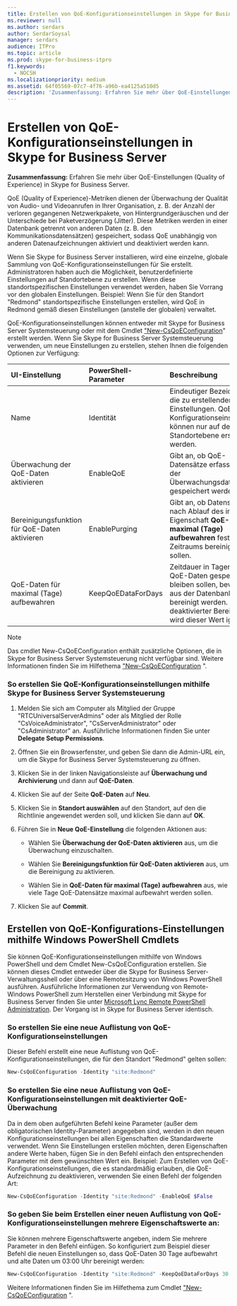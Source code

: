 ```yaml
---
title: Erstellen von QoE-Konfigurationseinstellungen in Skype for Business Server
ms.reviewer: null
ms.author: serdars
author: SerdarSoysal
manager: serdars
audience: ITPro
ms.topic: article
ms.prod: skype-for-business-itpro
f1.keywords:
  - NOCSH
ms.localizationpriority: medium
ms.assetid: 64f05569-07c7-4f76-a96b-ea4125a510d5
description: 'Zusammenfassung: Erfahren Sie mehr über QoE-Einstellungen (Quality of Experience) in Skype for Business Server.'
---
```


# <a name="create-quality-of-experience-configuration-settings-in-skype-for-business-server"></a>Erstellen von QoE-Konfigurationseinstellungen in Skype for Business Server
 
**Zusammenfassung:** Erfahren Sie mehr über QoE-Einstellungen (Quality of Experience) in Skype for Business Server.
  
QoE (Quality of Experience)-Metriken dienen der Überwachung der Qualität von Audio- und Videoanrufen in Ihrer Organisation, z. B. der Anzahl der verloren gegangenen Netzwerkpakete, von Hintergrundgeräuschen und der Unterschiede bei Paketverzögerung (Jitter). Diese Metriken werden in einer Datenbank getrennt von anderen Daten (z. B. den Kommunikationsdatensätzen) gespeichert, sodass QoE unabhängig von anderen Datenaufzeichnungen aktiviert und deaktiviert werden kann.
  
Wenn Sie Skype for Business Server installieren, wird eine einzelne, globale Sammlung von QoE-Konfigurationseinstellungen für Sie erstellt. Administratoren haben auch die Möglichkeit, benutzerdefinierte Einstellungen auf Standortebene zu erstellen. Wenn diese standortspezifischen Einstellungen verwendet werden, haben Sie Vorrang vor den globalen Einstellungen. Beispiel: Wenn Sie für den Standort "Redmond" standortspezifische Einstellungen erstellen, wird QoE in Redmond gemäß diesen Einstellungen (anstelle der globalen) verwaltet.
  
QoE-Konfigurationseinstellungen können entweder mit Skype for Business Server Systemsteuerung oder mit dem Cmdlet ["New-CsQoEConfiguration](/powershell/module/skype/new-csqoeconfiguration?view=skype-ps)" erstellt werden. Wenn Sie Skype for Business Server Systemsteuerung verwenden, um neue Einstellungen zu erstellen, stehen Ihnen die folgenden Optionen zur Verfügung:
  
|**UI-Einstellung**|**PowerShell-Parameter**|**Beschreibung**|
|:-----|:-----|:-----|
|Name  <br/> |Identität  <br/> |Eindeutiger Bezeichner für die zu erstellenden Einstellungen. QoE-Konfigurationseinstellungen können nur auf der Standortebene erstellt werden.  <br/> |
|Überwachung der QoE-Daten aktivieren  <br/> |EnableQoE  <br/> |Gibt an, ob QoE-Datensätze erfasst und in der Überwachungsdatenbank gespeichert werden sollen.  <br/> |
|Bereinigungsfunktion für QoE-Daten aktivieren  <br/> |EnablePurging  <br/> |Gibt an, ob Datensätze nach Ablauf des in der Eigenschaft **QoE-Daten für maximal (Tage) aufbewahren** festgelegten Zeitraums bereinigt werden sollen. <br/> |
|QoE-Daten für maximal (Tage) aufbewahren  <br/> |KeepQoEDataForDays  <br/> |Zeitdauer in Tagen, die QoE-Daten gespeichert bleiben sollen, bevor sie aus der Datenbank bereinigt werden. Bei deaktivierter Bereinigung wird dieser Wert ignoriert.  <br/> |
   
> [!NOTE]
> Das cmdlet New-CsQoEConfiguration enthält zusätzliche Optionen, die in Skype for Business Server Systemsteuerung nicht verfügbar sind. Weitere Informationen finden Sie im Hilfethema ["New-CsQoEConfiguration](/powershell/module/skype/new-csqoeconfiguration?view=skype-ps) ".
  
### <a name="to-create-qoe-configuration-settings-by-using-skype-for-business-server-control-panel"></a>So erstellen Sie QoE-Konfigurationseinstellungen mithilfe Skype for Business Server Systemsteuerung

1. Melden Sie sich am Computer als Mitglied der Gruppe "RTCUniversalServerAdmins" oder als Mitglied der Rolle "CsVoiceAdministrator", "CsServerAdministrator" oder "CsAdministrator" an. Ausführliche Informationen finden Sie unter **Delegate Setup Permissions**.
    
2. Öffnen Sie ein Browserfenster, und geben Sie dann die Admin-URL ein, um die Skype for Business Server Systemsteuerung zu öffnen.  
    
3. Klicken Sie in der linken Navigationsleiste auf **Überwachung und Archivierung** und dann auf **QoE-Daten**.
    
4. Klicken Sie auf der Seite **QoE-Daten** auf **Neu**.
    
5. Klicken Sie in **Standort auswählen** auf den Standort, auf den die Richtlinie angewendet werden soll, und klicken Sie dann auf **OK**.
    
6. Führen Sie in **Neue QoE-Einstellung** die folgenden Aktionen aus:
    
   - Wählen Sie **Überwachung der QoE-Daten aktivieren** aus, um die Überwachung einzuschalten.
    
   - Wählen Sie **Bereinigungsfunktion für QoE-Daten aktivieren** aus, um die Bereinigung zu aktivieren.
    
   - Wählen Sie in **QoE-Daten für maximal (Tage) aufbewahren** aus, wie viele Tage QoE-Datensätze maximal aufbewahrt werden sollen.
    
7. Klicken Sie auf **Commit**.
    
## <a name="creating-qoe-configuration-settings-by-using-windows-powershell-cmdlets"></a>Erstellen von QoE-Konfigurations-Einstellungen mithilfe Windows PowerShell Cmdlets

Sie können QoE-Konfigurationseinstellungen mithilfe von Windows PowerShell und dem Cmdlet New-CsQoEConfiguration erstellen. Sie können dieses Cmdlet entweder über die Skype for Business Server-Verwaltungsshell oder über eine Remotesitzung von Windows PowerShell ausführen. Ausführliche Informationen zur Verwendung von Remote-Windows PowerShell zum Herstellen einer Verbindung mit Skype for Business Server finden Sie unter [Microsoft Lync Remote PowerShell Administration](https://blog.insideo365.com/2011/08/remote-lync-powershell-administration/). Der Vorgang ist in Skype for Business Server identisch.
  
### <a name="to-create-a-new-collection-of-qoe-configuration-settings"></a>So erstellen Sie eine neue Auflistung von QoE-Konfigurationseinstellungen

 Dieser Befehl erstellt eine neue Auflistung von QoE-Konfigurationseinstellungen, die für den Standort "Redmond" gelten sollen:
    
  ```PowerShell
  New-CsQoEConfiguration -Identity "site:Redmond"
  ```

### <a name="to-create-a-new-collection-of-qoe-configuration-settings-where-qoe-monitoring-is-disabled"></a>So erstellen Sie eine neue Auflistung von QoE-Konfigurationseinstellungen mit deaktivierter QoE-Überwachung

 Da in dem oben aufgeführten Befehl keine Parameter (außer dem obligatorischen Identity-Parameter) angegeben sind, werden in den neuen Konfigurationseinstellungen bei allen Eigenschaften die Standardwerte verwendet. Wenn Sie Einstellungen erstellen möchten, deren Eigenschaften andere Werte haben, fügen Sie in den Befehl einfach den entsprechenden Parameter mit dem gewünschten Wert ein. Beispiel: Zum Erstellen von QoE-Konfigurationseinstellungen, die es standardmäßig erlauben, die QoE-Aufzeichnung zu deaktivieren, verwenden Sie einen Befehl der folgenden Art:
    
  ```PowerShell
  New-CsQoEConfiguration -Identity "site:Redmond" -EnableQoE $False
  ```

### <a name="to-specify-multiple-property-values-when-creating-a-new-collection-of-qoe-configuration-settings"></a>So geben Sie beim Erstellen einer neuen Auflistung von QoE-Konfigurationseinstellungen mehrere Eigenschaftswerte an:

 Sie können mehrere Eigenschaftswerte angeben, indem Sie mehrere Parameter in den Befehl einfügen. So konfiguriert zum Beispiel dieser Befehl die neuen Einstellungen so, dass QoE-Daten 30 Tage aufbewahrt und alte Daten um 03:00 Uhr bereinigt werden:
    
  ```PowerShell
  New-CsQoEConfiguration -Identity "site:Redmond" -KeepQoEDataForDays 30 -PurgeHourOfDay 3
  ```

Weitere Informationen finden Sie im Hilfethema zum Cmdlet ["New-CsQoEConfiguration](/powershell/module/skype/new-csqoeconfiguration?view=skype-ps) ".
